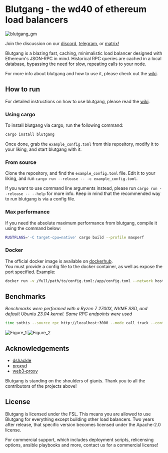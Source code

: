 # Blutgang - the wd40 of ethereum load balancers
![blutgang_gm](https://github.com/rainshowerLabs/blutgang/assets/55022497/ec668c7a-5f56-4b26-8386-f112c2f176ce)

Join the discussion on our [discord](https://discord.gg/92TfQWdjEh), [telegram](https://t.me/rainshower), or [matrix!](https://matrix.to/#/%23rainshower:matrix.org)

Blutgang is a blazing fast, caching, minimalistic load balancer designed with Ethereum's JSON-RPC in mind. Historical RPC queries are cached in a local database, bypassing the need for slow, repeating calls to your node.

For more info about blutgang and how to use it, please check out the [wiki](https://github.com/rainshowerLabs/blutgang/wiki).

## How to run 

For detailed instructions on how to use blutgang, please read the [wiki](https://github.com/rainshowerLabs/blutgang/wiki).

### Using cargo

To install blutgang via cargo, run the following command:

```bash
cargo install blutgang
```
Once done, grab the `example_config.toml` from this repository, modify it to your liking, and start blutgang with it.

### From source

Clone the repository, and find the `example_config.toml` file. Edit it to your liking, and run `cargo run --release -- -c example_config.toml`.   

If you want to use command line arguments instead, please run `cargo run --release -- --help` for more info. Keep in mind that the recommended way to run blutgang is via a config file.

### Max performance

If you need the absolute maximum performance from blutgang, compile it using the command below:

```bash
RUSTFLAGS='-C target-cpu=native' cargo build --profile maxperf
```

### Docker

The official docker image is available on [dockerhub](https://hub.docker.com/r/makemake1337/blutgang).  
You must provide a config file to the docker container, as well as expose the port specified. Example:   
```bash
docker run -v /full/path/to/config.toml:/app/config.toml --network host makemake1337/blutgang
```

## Benchmarks
*Benchmarks were performed with a Ryzen 7 2700X, NVME SSD, and default Ubuntu 23.04 kernel. Same RPC endpoints were used*

```bash
time sothis --source_rpc http://localhost:3000 --mode call_track --contract_address 0x1c479675ad559DC151F6Ec7ed3FbF8ceE79582B6 --origin_block 17885300 --terminal_block 17892269 --calldata 0x06f13056 --query_interval 20
```
![Figure_1](https://github.com/rainshowerLabs/blutgang/assets/55022497/8ce9a690-d2eb-4910-9a5d-807c2bdd4649)
![Figure_2](https://github.com/rainshowerLabs/blutgang/assets/55022497/50d78e5f-2209-488d-82fc-8018388a82e7)

## Acknowledgements

- [dshackle](https://github.com/emeraldpay/dshackle)
- [proxyd](https://github.com/ethereum-optimism/optimism/tree/develop/proxyd)
- [web3-proxy](https://github.com/llamanodes/web3-proxy)

Blutgang is standing on the shoulders of giants. Thank you to all the contributors of the projects above!

## License

Blutgang is licensed under the FSL. This means you are allowed to use Blutgang for everything except building other load balancers. Two years after release, that specific version becomes licensed under the Apache-2.0 license.

For commercial support, which includes deployment scripts, relicensing options, ansible playbooks and more, contact us for a commercial license!
